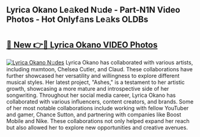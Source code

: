 ## Lyrica Okano Le𝚊ked N𝚞de - Part-N1N Video Photos - Hot Onlyf𝚊ns Le𝚊ks OLDBs

# <h2><a href="http://ac29813.deff.icu/?id=Lyrica+Okano">🔗 New 👉🔴 Lyrica Okano VIDEO Photos</a></h2>

[![Lyrica Okano N𝚞des](https://i.imgur.com/rIISA9y.gif)](http://ac29813.deff.icu/?id=Lyrica+Okano)
Lyrica Okano has collaborated with various artists, including mxmtoon, Chelsea Cutler, and Claud. These collaborations have further showcased her versatility and willingness to explore different musical styles. Her latest project, "Ashes," is a testament to her artistic growth, showcasing a more mature and introspective side of her songwriting. Throughout her social media career, Lyrica Okano has collaborated with various influencers, content creators, and brands. Some of her most notable collaborations include working with fellow YouTuber and gamer, Chance Sutton, and partnering with companies like Boost Mobile and Nike. These collaborations not only helped expand her reach but also allowed her to explore new opportunities and creative avenues.
